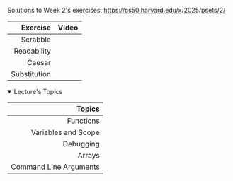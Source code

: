 Solutions to Week 2's exercises: https://cs50.harvard.edu/x/2025/psets/2/


|   Exercise   |                       Video                        |
|-------------:|----------------------------------------------------|
| Scrabble     |                                                    |
| Readability  |                                                    |
| Caesar       |                                                    |
| Substitution |                                                    |

<details open>
<summary>Lecture's Topics</summary>
  
| Topics                 |
|-----------------------:|
| Functions              | 
| Variables and Scope    |
| Debugging              |
| Arrays                 |
| Command Line Arguments |

</details>
